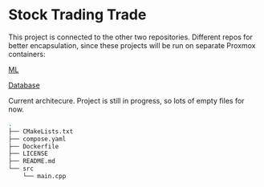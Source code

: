 # Stock Trading Trade

This project is connected to the other two repositories. Different repos for better encapsulation, since these projects will be run on separate Proxmox containers: 

[ML](https://github.com/sudo-JP/Stock-Trading-ML)

[Database](https://github.com/sudo-JP/Stock-Trading-DB)

Current architecure. Project is still in progress, so lots of empty files for now. 

```bash
.
├── CMakeLists.txt
├── compose.yaml
├── Dockerfile
├── LICENSE
├── README.md
└── src
    └── main.cpp
```
